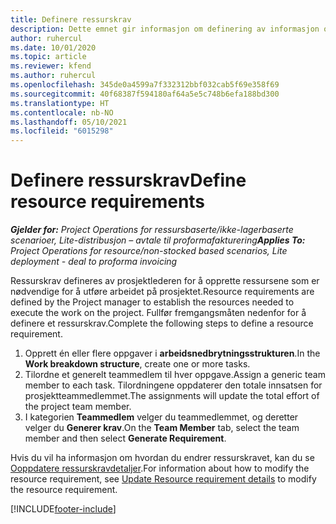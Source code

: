 ```yaml
---
title: Definere ressurskrav
description: Dette emnet gir informasjon om definering av informasjon om ressurskrav.
author: ruhercul
ms.date: 10/01/2020
ms.topic: article
ms.reviewer: kfend
ms.author: ruhercul
ms.openlocfilehash: 345de0a4599a7f332312bbf032cab5f69e358f69
ms.sourcegitcommit: 40f68387f594180af64a5e5c748b6efa188bd300
ms.translationtype: HT
ms.contentlocale: nb-NO
ms.lasthandoff: 05/10/2021
ms.locfileid: "6015298"
---
```

# <a name="define-resource-requirements"></a><span data-ttu-id="1652a-103">Definere ressurskrav</span><span class="sxs-lookup"><span data-stu-id="1652a-103">Define resource requirements</span></span>

<span data-ttu-id="1652a-104">_**Gjelder for:** Project Operations for ressursbaserte/ikke-lagerbaserte scenarioer, Lite-distribusjon – avtale til proformafakturering_</span><span class="sxs-lookup"><span data-stu-id="1652a-104">_**Applies To:** Project Operations for resource/non-stocked based scenarios, Lite deployment - deal to proforma invoicing_</span></span>

<span data-ttu-id="1652a-105">Ressurskrav defineres av prosjektlederen for å opprette ressursene som er nødvendige for å utføre arbeidet på prosjektet.</span><span class="sxs-lookup"><span data-stu-id="1652a-105">Resource requirements are defined by the Project manager to establish the resources needed to execute the work on the project.</span></span> <span data-ttu-id="1652a-106">Fullfør fremgangsmåten nedenfor for å definere et ressurskrav.</span><span class="sxs-lookup"><span data-stu-id="1652a-106">Complete the following steps to define a resource requirement.</span></span>

1.  <span data-ttu-id="1652a-107">Opprett én eller flere oppgaver i **arbeidsnedbrytningsstrukturen**.</span><span class="sxs-lookup"><span data-stu-id="1652a-107">In the **Work breakdown structure**, create one or more tasks.</span></span>
2.  <span data-ttu-id="1652a-108">Tilordne et generelt teammedlem til hver oppgave.</span><span class="sxs-lookup"><span data-stu-id="1652a-108">Assign a generic team member to each task.</span></span> <span data-ttu-id="1652a-109">Tilordningene oppdaterer den totale innsatsen for prosjektteammedlemmet.</span><span class="sxs-lookup"><span data-stu-id="1652a-109">The assignments will update the total effort of the project team member.</span></span>
3.  <span data-ttu-id="1652a-110">I kategorien **Teammedlem** velger du teammedlemmet, og deretter velger du **Generer krav**.</span><span class="sxs-lookup"><span data-stu-id="1652a-110">On the **Team Member** tab, select the team member and then select **Generate Requirement**.</span></span>

<span data-ttu-id="1652a-111">Hvis du vil ha informasjon om hvordan du endrer ressurskravet, kan du se [Ooppdatere ressurskravdetaljer](define-resource-requirements.md).</span><span class="sxs-lookup"><span data-stu-id="1652a-111">For information about how to modify the resource requirement, see [Update Resource requirement details](define-resource-requirements.md) to modify the resource requirement.</span></span>

[!INCLUDE[footer-include](../includes/footer-banner.md)]